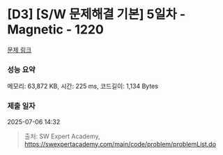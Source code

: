 # [D3] [S/W 문제해결 기본] 5일차 - Magnetic - 1220 

[문제 링크](https://swexpertacademy.com/main/code/problem/problemDetail.do?contestProbId=AV14hwZqABsCFAYD) 

### 성능 요약

메모리: 63,872 KB, 시간: 225 ms, 코드길이: 1,134 Bytes

### 제출 일자

2025-07-06 14:32



> 출처: SW Expert Academy, https://swexpertacademy.com/main/code/problem/problemList.do